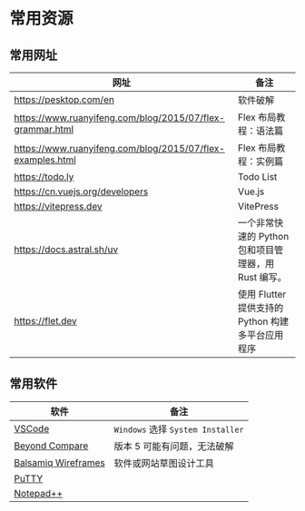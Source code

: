 # 常用资源

## 常用网址

| 网址                                                       | 备注                                                 |
| ---------------------------------------------------------- | ---------------------------------------------------- |
| https://pesktop.com/en                                     | 软件破解                                             |
| https://www.ruanyifeng.com/blog/2015/07/flex-grammar.html  | Flex 布局教程：语法篇                                |
| https://www.ruanyifeng.com/blog/2015/07/flex-examples.html | Flex 布局教程：实例篇                                |
| https://todo.ly                                            | Todo List                                            |
| https://cn.vuejs.org/developers                            | Vue.js                                               |
| https://vitepress.dev                                      | VitePress                                            |
| https://docs.astral.sh/uv                                  | 一个非常快速的 Python 包和项目管理器，用 Rust 编写。 |
| https://flet.dev                                           | 使用 Flutter 提供支持的 Python 构建多平台应用程序    |


## 常用软件


| 软件                                                                      | 备注                              |
| ------------------------------------------------------------------------- | --------------------------------- |
| [VSCode](https://code.visualstudio.com/)                                  | `Windows` 选择 `System Installer` |
| [Beyond Compare ](https://pesktop.com/en/windows/scooter-beyond-compare)  | 版本 5 可能有问题，无法破解       |
| [Balsamiq Wireframes](https://pesktop.com/en/windows/balsamiq_wireframes) | 软件或网站草图设计工具            |
| [PuTTY](https://pesktop.com/en/windows/putty)                             |                                   |
| [Notepad++](https://pesktop.com/en/windows/notepad)                       |                                   |